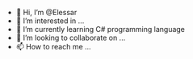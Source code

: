 - 👋 Hi, I’m @Elessar
- 👀 I’m interested in ...
- 🌱 I’m currently learning C# programming language
- 💞️ I’m looking to collaborate on ...
- 📫 How to reach me ...

<!---
SerhioP3/SerhioP3 is a ✨ special ✨ repository because its `README.md` (this file) appears on your GitHub profile.
You can click the Preview link to take a look at your changes.
--->
